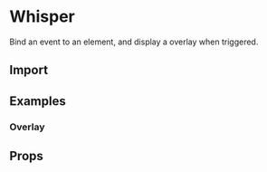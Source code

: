 # Whisper

Bind an event to an element, and display a overlay when triggered.

## Import

<!--{include:(components/whisper/fragments/import.md)}-->

## Examples

### Overlay

<!--{include:`overlay.md`}-->

## Props

<!--{include:(components/whisper/en-US/props.md)}-->
<!--{include:(_common/types/placement-all.md)}-->
